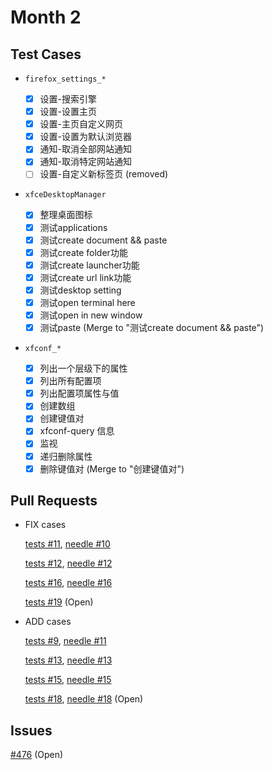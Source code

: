# Month 2

## Test Cases

+ `firefox_settings_*`

    - [x] 设置-搜索引擎
    - [x] 设置-设置主页
    - [x] 设置-主页自定义网页
    - [x] 设置-设置为默认浏览器
    - [x] 通知-取消全部网站通知
    - [x] 通知-取消特定网站通知
    - [ ] 设置-自定义新标签页 (removed)

+ `xfceDesktopManager`

    - [x] 整理桌面图标
    - [x] 测试applications
    - [x] 测试create document && paste
    - [x] 测试create folder功能
    - [x] 测试create launcher功能
    - [x] 测试create url link功能
    - [x] 测试desktop setting
    - [x] 测试open terminal here
    - [x] 测试open in new window
    - [x] 测试paste (Merge to "测试create document && paste")

+ `xfconf_*`

    - [x] 列出一个层级下的属性
    - [x] 列出所有配置项
    - [x] 列出配置项属性与值
    - [x] 创建数组
    - [x] 创建键值对
    - [x] xfconf-query 信息
    - [x] 监视
    - [x] 递归删除属性
    - [x] 删除键值对 (Merge to "创建键值对")

## Pull Requests

+ FIX cases

    [tests #11](https://gitee.com/lvxiaoqian/os-autoinst-distri-openeuler/pulls/11), 
    [needle #10](https://gitee.com/lvxiaoqian/os-autoinst-needles-openeuler/pulls/10)

    [tests #12](https://gitee.com/lvxiaoqian/os-autoinst-distri-openeuler/pulls/12), 
    [needle #12](https://gitee.com/lvxiaoqian/os-autoinst-needles-openeuler/pulls/12)

    [tests #16](https://gitee.com/lvxiaoqian/os-autoinst-distri-openeuler/pulls/16), 
    [needle #16](https://gitee.com/lvxiaoqian/os-autoinst-needles-openeuler/pulls/16)

    [tests #19](https://gitee.com/lvxiaoqian/os-autoinst-distri-openeuler/pulls/19) (Open)

+ ADD cases

    [tests #9](https://gitee.com/lvxiaoqian/os-autoinst-distri-openeuler/pulls/9), 
    [needle #11](https://gitee.com/lvxiaoqian/os-autoinst-needles-openeuler/pulls/11)

    [tests #13](https://gitee.com/lvxiaoqian/os-autoinst-distri-openeuler/pulls/13), 
    [needle #13](https://gitee.com/lvxiaoqian/os-autoinst-needles-openeuler/pulls/13)

    [tests #15](https://gitee.com/lvxiaoqian/os-autoinst-distri-openeuler/pulls/15), 
    [needle #15](https://gitee.com/lvxiaoqian/os-autoinst-needles-openeuler/pulls/15)

    [tests #18](https://gitee.com/lvxiaoqian/os-autoinst-distri-openeuler/pulls/18), 
    [needle #18](https://gitee.com/lvxiaoqian/os-autoinst-needles-openeuler/pulls/18) (Open)


## Issues

[#476](https://github.com/isrc-cas/tarsier-oerv/issues/476) (Open)
